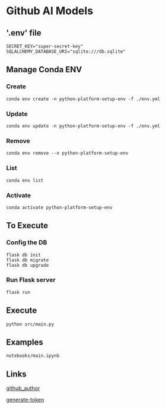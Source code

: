 # Github AI Models

## '.env' file

```
SECRET_KEY="super-secret-key"
SQLALCHEMY_DATABASE_URI="sqlite:///db.sqlite"
```

## Manage Conda ENV

### Create

```
conda env create -n python-platform-setup-env -f ./env.yml
```

### Update

```
conda env update -n python-platform-setup-env -f ./env.yml
```

### Remove

```
conda env remove --n python-platform-setup-env
```

### List

```
conda env list
```

### Activate
```
conda activate python-platform-setup-env
```

## To Execute

### Config the DB

```
flask db init
flask db migrate
flask db upgrade
```

### Run Flask server

```
flask run
```


## Execute

```
python src/main.py
```

## Examples

```
notebooks/main.ipynb
```

## Links

[github_author](https://github.com/Diegoomal)

[generate-token](https://github.com/settings/tokens)
